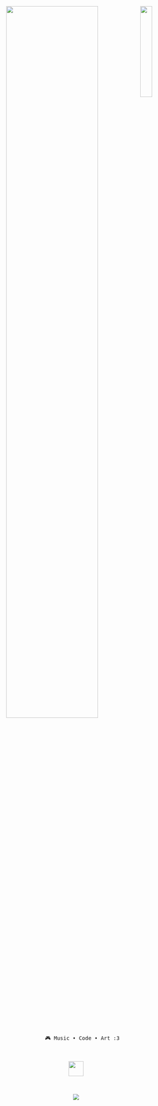 <div align="center">
<img src="https://github.com/innng/innng/assets/26755058/5e0ce0fb-c544-4f8c-a307-5849165746d0" width="25%" align="right" />
<img src="https://readme-typing-svg.demolab.com?font=Inconsolata&weight=500&size=50&duration=4000&pause=300&color=A7A459&center=true&vCenter=true&multiline=true&repeat=false&random=false&width=1300&height=140&lines=Yoi+;I'm+ywsif%2C+a+tech+goblin+:D++%E2%9C%A9" width="70%" />
<br><br>
<pre>
    🎮 Music • Code • Art :3
</pre>
<br><br>
<img src="https://raw.githubusercontent.com/innng/innng/master/assets/kyubey.gif" height="40" />
<br><br><br>
    

[![](https://img.shields.io/badge/Telegram-69899c)](https://t.me/youslf)
</div>
